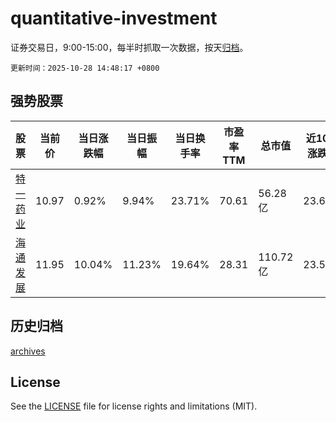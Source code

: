 # quantitative-investment

证券交易日，9:00-15:00，每半时抓取一次数据，按天[归档](archives)。

`更新时间：2025-10-28 14:48:17 +0800`

## 强势股票

|股票|当前价|当日涨跌幅|当日振幅|当日换手率|市盈率TTM|总市值|近10日涨跌幅|
|----|----|----|----|----|----|----|----|
|[特一药业](https://xueqiu.com/S/SZ002728)|10.97|0.92%|9.94%|23.71%|70.61|56.28亿|23.68%|
|[海通发展](https://xueqiu.com/S/SH603162)|11.95|10.04%|11.23%|19.64%|28.31|110.72亿|23.58%|

## 历史归档

[archives](archives)

## License

See the [LICENSE](LICENSE) file for license rights and limitations (MIT).
